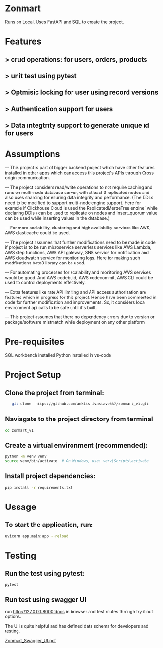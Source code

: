 # Zonmart

Runs on Local. Uses FastAPI and SQL to create the project.

# Features

## > crud operations: for users, orders, products
## > unit test using pytest
## > Optmisic locking for user using record versions
## > Authentication support for users
## > Data integtrity support to generate unique id for users 

# Assumptions 
-- This project is part of bigger backend project which have other features installed in other apps which can access this project's APIs through Cross origin communication.

-- The project considers read/write operations to not require caching and runs on multi-node database server, with atleast 3 replicated nodes and also uses sharding for enuring data integrity and performance. (The DDLs need to be modified to support multi-node engine support. Here for example if Clickhouse Cloud is used the ReplicatedMergeTree engine( while declaring DDls ) can be used to replicate on nodes and insert_quorum value can be used while inserting values in the database.)

-- For more scalability, clustering and  high availability services like  AWS, AWS elasticache could be used.

-- The project assumes that further modifications need to be made in code if project is to be run microservice serverless services like AWS Lambda, AWS step functions, AWS API gateway, SNS service for notification and AWS cloudwatch service for monitoring logs. Here for making such modfications boto3 library can be used.

-- For automating processes for scalability and monitoring AWS services would be good. And AWS codebuid, AWS codecommit, AWS CLI could be used to control deployments effectively. 

-- Extra features like rate API limiting and API access authorization are features which in progress for this project. Hence have been commented in code for further modification and improvements. So, it considers local environment api calls to be safe until it's built.

-- This project assumes that there no dependency errors due to version or package/software mistmatch while deployment on any other platform.

# Pre-requisites 
SQL workbench installed
Python installed in vs-code

# Project Setup
## Clone the project from terminal: 
```bash
   git clone  https://github.com/ankitsrivastava637/zonmart_v1.git
```

## Naviagate to the project directory from terminal
```bash
cd zonmart_v1
```

## Create a virtual environment (recommended):
```bash
python -m venv venv
source venv/bin/activate  # On Windows, use: venv\Scripts\activate
```
## Install project dependencies:
```bash
pip install -r requirements.txt
```
# Ussage
## To start the application, run:
```bash
uvicorn app.main:app --reload
```
# Testing
## Run the test using pytest:
```bash
pytest
```
## Run test using swagger UI 
run http://127.0.0.1:8000/docs in browser and test routes through try it out options.

The UI is quite helpful and has defined data schema for developers and testing. 

[Zonmart_Swagger_UI.pdf](https://github.com/ankitsrivastava637/zonmart_v1/files/13187451/Zonmart_Swagger_UI.pdf)
